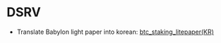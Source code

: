 # DSRV
- Translate Babylon light paper into korean: 
[btc_staking_litepaper(KR)](https://github.com/user-attachments/files/18035966/KOR.Babylon.-.BTC.staking.litepaper.pdf)

